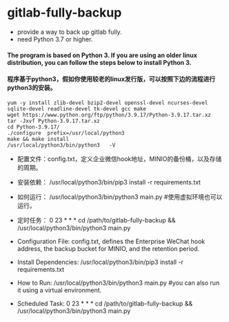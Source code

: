 # gitlab-fully-backup 
- provide a way to back up gitlab fully.
- need Python 3.7 or higher.

#### The program is based on Python 3. If you are using an older linux distribution, you can follow the steps below to install Python 3. 
#### 程序基于python3，假如你使用较老的linux发行版，可以按照下边的流程进行python3的安装。
```shell
yum -y install zlib-devel bzip2-devel openssl-devel ncurses-devel sqlite-devel readline-devel tk-devel gcc make
wget https://www.python.org/ftp/python/3.9.17/Python-3.9.17.tar.xz
tar -Jxvf Python-3.9.17.tar.xz
cd Python-3.9.17/
./configure  prefix=/usr/local/python3 
make && make install
/usr/local/python3/bin/python3   -V
```

- 配置文件：config.txt，定义企业微信hook地址，MINIO的备份桶，以及存储的周期。
- 安装依赖： /usr/local/python3/bin/pip3 install -r requirements.txt 
- 如何运行： /usr/local/python3/bin/python3 main.py #使用虚拟环境也可以运行。
- 定时任务： 0 23 * * *  cd /path/to/gitlab-fully-backup && /usr/local/python3/bin/python3 main.py


- Configuration File: config.txt, defines the Enterprise WeChat hook address, the backup bucket for MINIO, and the retention period.
- Install Dependencies: /usr/local/python3/bin/pip3 install -r requirements.txt 
- How to Run: /usr/local/python3/bin/python3 main.py #you can also run it using a virtual environment.
- Scheduled Task: 0 23 * * *  cd /path/to/gitlab-fully-backup && /usr/local/python3/bin/python3 main.py


